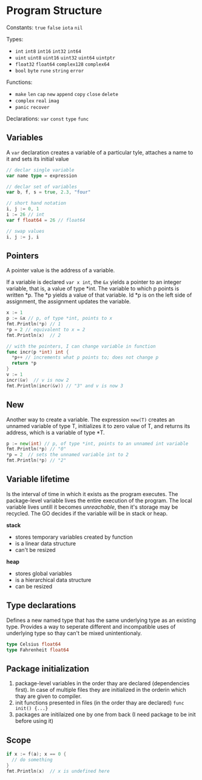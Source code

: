 # Program Structure

Constants: `true` `false` `iota` `nil`

Types:
* `int` `int8` `int16` `int32` `int64`
* `uint` `uint8` `uint16` `uint32` `uint64` `uintptr`
* `float32` `float64` `complex128` `complex64`
* `bool` `byte` `rune` `string` `error`

Functions:
* `make` `len` `cap` `new` `append` `copy` `close` `delete`
* `complex` `real` `imag`
* `panic` `recover`

Declarations: `var` `const` `type` `func`

## Variables
A `var` declaration creates a variable of a particular tyle, attaches a name to it and sets its initial value
```go
// declar single variable
var name type = expression

// declar set of variables
var b, f, s = true, 2.3, "four"

// short hand notation
i, j := 0, 1
i := 26 // int
var f float64 = 26 // float64

// swap values
i, j := j, i
```

## Pointers
A pointer value is the address of a variable.

If a variable is declared `var x int`, the `&x` yields a pointer to an integer variable, that is, a value of type *int. The variable to which p points is written *p. The *p yields a value of that variable. Id *p is on the left side of assignment, the assignment updates the variable.

```go
x := 1 
p := &x // p, of type *int, points to x
fmt.Println(*p) // 1
*p = 2 // equivalent to x = 2
fmt.Println(x)  // 2

```

```go
// with the pointers, I can change variable in function
func incr(p *int) int {
  *p++ // increments what p points to; does not change p
  return *p
}
v := 1
incr(&v)  // v is now 2
fmt.Println(incr(&v)) // "3" and v is now 3
```

## New
Another way to create a variable. The expression `new(T)` creates an unnamed variable of type T, initializes it to zero value of T, and returns its address, which is a variable of type *T.
```go
p := new(int) // p, of type *int, points to an unnamed int variable
fmt.Println(*p) // "0"
*p = 2  // sets the unnamed variable int to 2
fmt.Println(*p) // "2"
```

## Variable lifetime
Is the interval of time in which it exists as the program executes. The package-level variable lives the entire execution of the program. The local variable lives untill it becomes *unreachable*, then it's storage may be recycled. The GO decides if the variable will be in stack or heap.

**stack**
* stores temporary variables created by function
* is a linear data structure
* can't be resized

**heap**
* stores global variables
* is a hierarchical data structure
* can be resized

## Type declarations
Defines a new named type that has the same underlying type as an existing type. Provides a way to seperate different and incompatible uses of underlying type so thay can't be mixed unintentionaly.

```go
type Celsius float64
type Fahrenheit float64
```

## Package initialization
1) package-level variables in the order thay are declared (dependencies first). In case of multiple files they are initialized in the orderin which thay are given to compiler.
2) init functions presented in files (in the order thay are declared) `func init() {...}`
3) packages are initilaized one by one from back (I need package to be init before using it)

## Scope
```go
if x := f(a); x == 0 {
  // do something
}
fmt.Println(x)  // x is undefined here
```